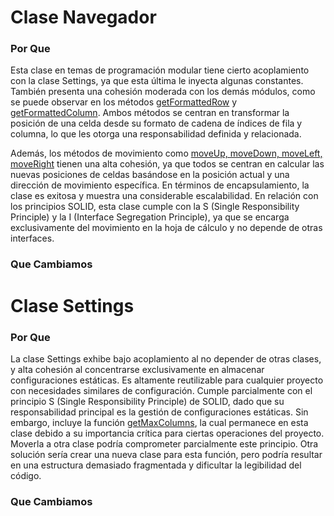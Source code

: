 # Clase Navegador
### Por Que
Esta clase en temas de programación modular tiene cierto acoplamiento con la clase Settings, ya que esta última le inyecta algunas constantes. También presenta una cohesión moderada con los demás módulos, como se puede observar en los métodos [getFormattedRow](https://github.com/pablarce/23-24-IdSw2-SDD/blob/9bb3ba620abd97635bd97d2da741642bc47f5f8b/pyHojaDeCalculo/Utils/Controller/Navigator.java#L4) y [getFormattedColumn](https://github.com/pablarce/23-24-IdSw2-SDD/blob/9bb3ba620abd97635bd97d2da741642bc47f5f8b/pyHojaDeCalculo/Utils/Controller/Navigator.java#L8). Ambos métodos se centran en transformar la posición de una celda desde su formato de cadena de índices de fila y columna, lo que les otorga una responsabilidad definida y relacionada.

Además, los métodos de movimiento como [moveUp, moveDown, moveLeft, moveRight](https://github.com/pablarce/23-24-IdSw2-SDD/blob/9bb3ba620abd97635bd97d2da741642bc47f5f8b/pyHojaDeCalculo/Utils/Controller/Navigator.java#L28) tienen una alta cohesión, ya que todos se centran en calcular las nuevas posiciones de celdas basándose en la posición actual y una dirección de movimiento específica. En términos de encapsulamiento, la clase es exitosa y muestra una considerable escalabilidad. En relación con los principios SOLID, esta clase cumple con la S (Single Responsibility Principle) y la I (Interface Segregation Principle), ya que se encarga exclusivamente del movimiento en la hoja de cálculo y no depende de otras interfaces. 

### Que Cambiamos

# Clase Settings
### Por Que

La clase Settings exhibe bajo acoplamiento al no depender de otras clases, y alta cohesión al concentrarse exclusivamente en almacenar configuraciones estáticas. Es altamente reutilizable para cualquier proyecto con necesidades similares de configuración. Cumple parcialmente con el principio S (Single Responsibility Principle) de SOLID, dado que su responsabilidad principal es la gestión de configuraciones estáticas. Sin embargo, incluye la función [getMaxColumns](https://github.com/pablarce/23-24-IdSw2-SDD/blob/721a9f57351b5304017dbe8d2ee7a7e2ea8bf0fd/pyHojaDeCalculo/Utils/Controller/Settings.java#L12), la cual permanece en esta clase debido a su importancia crítica para ciertas operaciones del proyecto. Moverla a otra clase podría comprometer parcialmente este principio. Otra solución sería crear una nueva clase para esta función, pero podría resultar en una estructura demasiado fragmentada y dificultar la legibilidad del código.

### Que Cambiamos
